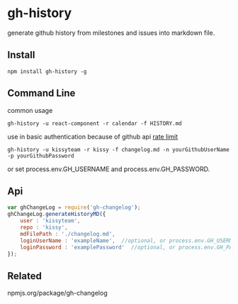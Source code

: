 gh-history
============

generate github history from milestones and issues into markdown file.

## Install

	npm install gh-history -g

## Command Line

common usage

	gh-history -u react-component -r calendar -f HISTORY.md

use in basic authentication because of github api [rate limit](https://developer.github.com/v3/#rate-limiting)

	gh-history -u kissyteam -r kissy -f changelog.md -n yourGithubUserName -p yourGithubPassword

or set process.env.GH_USERNAME and process.env.GH_PASSWORD.

## Api

```js
var ghChangeLog = require('gh-changelog');
ghChangeLog.generateHistoryMD({
    user : 'kissyteam',
    repo : 'kissy',
    mdFilePath : './changelog.md',
    loginUserName : 'exampleName',  //optional, or process.env.GH_USERNAME unless you get rate limit error
    loginPassword : 'examplePassword'  //optional, or process.env.GH_PASSWORD unless you get rate limit error
});
```

## Related

npmjs.org/package/gh-changelog
